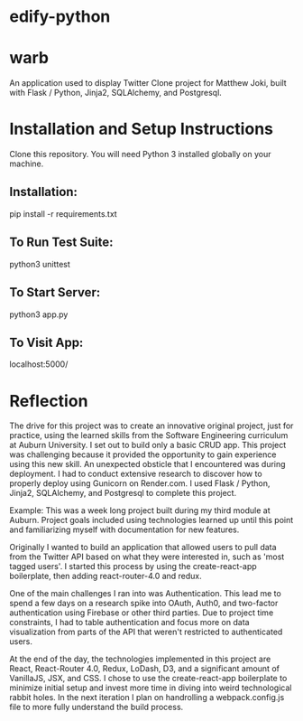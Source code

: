# edify-python
# warb

An application used to display Twitter Clone project for Matthew Joki, built with Flask / Python, Jinja2, SQLAlchemy, and Postgresql.

# Installation and Setup Instructions

Clone this repository. You will need Python 3 installed globally on your machine.

## Installation:

pip install -r requirements.txt

## To Run Test Suite:

python3 unittest

## To Start Server:

python3 app.py

## To Visit App:

localhost:5000/

# Reflection
The drive for this project was to create an innovative original project, just for practice, using the learned skills from the Software Engineering curriculum at Auburn University.
I set out to build only a basic CRUD app.
This project was challenging because it provided the opportunity to gain experience using this new skill.
An unexpected obsticle that I encountered was during deployment.  I had to conduct extensive research to discover how to properly deploy using Gunicorn on Render.com.
I used Flask / Python, Jinja2, SQLAlchemy, and Postgresql to complete this project.

Example:
This was a week long project built during my third module at Auburn. Project goals included using technologies learned up until this point and familiarizing myself with documentation for new features.

Originally I wanted to build an application that allowed users to pull data from the Twitter API based on what they were interested in, such as 'most tagged users'. I started this process by using the create-react-app boilerplate, then adding react-router-4.0 and redux.

One of the main challenges I ran into was Authentication. This lead me to spend a few days on a research spike into OAuth, Auth0, and two-factor authentication using Firebase or other third parties. Due to project time constraints, I had to table authentication and focus more on data visualization from parts of the API that weren't restricted to authenticated users.

At the end of the day, the technologies implemented in this project are React, React-Router 4.0, Redux, LoDash, D3, and a significant amount of VanillaJS, JSX, and CSS. I chose to use the create-react-app boilerplate to minimize initial setup and invest more time in diving into weird technological rabbit holes. In the next iteration I plan on handrolling a webpack.config.js file to more fully understand the build process.
